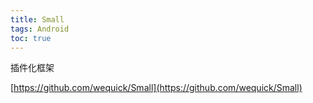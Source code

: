 ```yaml
---
title: Small
tags: Android
toc: true
---
```



插件化框架

[https://github.com/wequick/Small](https://github.com/wequick/Small)
